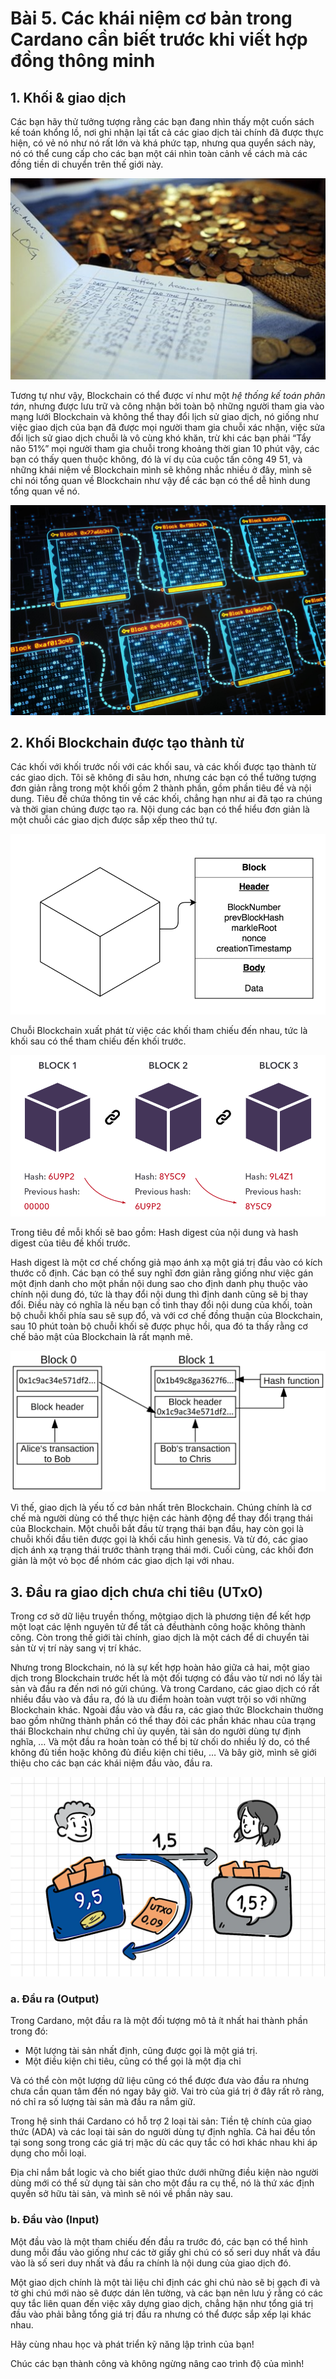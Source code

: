 # Bài 5. Các khái niệm cơ bản trong Cardano cần biết trước khi viết hợp đồng thông minh

## 1. Khối & giao dịch

Các bạn hãy thử tưởng tượng rằng các bạn đang nhìn thấy một cuốn sách kế toán
khổng lồ, nơi ghi nhận lại tất cả các giao dịch tài chính đã được thực hiện, có
vẻ nó như nó rất lớn và khá phức tạp, nhưng qua quyển sách này, nó có thể cung
cấp cho các bạn một cái nhìn toàn cảnh về cách mà các đồng tiền di chuyển trên
thế giới này.

![Sổ kế toán](./img/Bai5/img1.jpg)

Tương tự như vậy, Blockchain có thể được ví như một _hệ thống kế toán phân tán_,
nhưng được lưu trữ và công nhận bởi toàn bộ những người tham gia vào mạng lưới
Blockchain và không thể thay đổi lịch sử giao dịch, nó giống như việc giao dịch
của bạn đã được mọi người tham gia chuỗi xác nhận, việc sửa đổi lịch sử giao
dịch chuỗi là vô cùng khó khăn, trừ khi các bạn phải “Tẩy não 51%” mọi người
tham gia chuỗi trong khoảng thời gian 10 phút vậy, các bạn có thấy quen thuộc
không, đó là ví dụ của cuộc tấn công 49 51, và những khái niệm về Blockchain
mình sẽ không nhắc nhiều ở đây, mình sẽ chỉ nói tổng quan về Blockchain như vậy
để các bạn có thể dễ hình dung tổng quan về nó.

![Sổ kế toán Blockchain](./img/Bai5/img2.jpg)

## 2. Khối Blockchain được tạo thành từ

Các khối với khối trước nối với các khối sau, và các khối được tạo thành từ các
giao dịch. Tôi sẽ không đi sâu hơn, nhưng các bạn có thể tưởng tượng đơn giản
rằng trong một khối gồm 2 thành phần, gồm phần tiêu đề và nội dung. Tiêu đề chứa
thông tin về các khối, chẳng hạn như ai đã tạo ra chúng và thời gian chúng được
tạo ra. Nội dung các bạn có thể hiểu đơn giản là một chuỗi các giao dịch được
sắp xếp theo thứ tự.

![Sổ kế toán Blockchain](./img/Bai5/img3.png)

Chuỗi Blockchain xuất phát từ việc các khối tham chiếu đến nhau, tức là khối sau
có thể tham chiếu đến khối trước.

![Mô phỏng Blockchain](./img/Bai5/img4.png)

Trong tiêu đề mỗi khối sẽ bao gồm: Hash digest của nội dung và hash digest của
tiêu đề khối trước.

Hash digest là một cơ chế chống giả mạo ánh xạ một giá trị đầu vào có kích thước
cố định. Các bạn có thể suy nghĩ đơn giản rằng giống như việc gán một định danh
cho một phần nội dung sao cho định danh phụ thuộc vào chính nội dung đó, tức là
thay đổi nội dung thì định danh cũng sẽ bị thay đổi. Điều này có nghĩa là nếu
bạn cố tình thay đổi nội dung của khối, toàn bộ chuỗi khối phía sau sẽ sụp đổ,
và với cơ chế đồng thuận của Blockchain, sau 10 phút toàn bộ chuỗi khối sẽ được
phục hồi, qua đó ta thấy rằng cơ chế bảo mật của Blockchain là rất mạnh mẽ.

![Mô phỏng hash digest](./img/Bai5/img5.webp)

Vì thế, giao dịch là yếu tố cơ bản nhất trên Blockchain. Chúng chính là cơ chế
mà người dùng có thể thực hiện các hành động để thay đổi trạng thái của
Blockchain. Một chuỗi bắt đầu từ trạng thái bạn đầu, hay còn gọi là chuỗi khối
đầu tiên được gọi là khối cấu hình genesis. Và từ đó, các giao dịch ánh xạ trạng
thái trước thành trạng thái mới. Cuối cùng, các khối đơn giản là một vỏ bọc để
nhóm các giao dịch lại với nhau.

## 3. Đầu ra giao dịch chưa chi tiêu (UTxO)

Trong cơ sở dữ liệu truyền thống, mộtgiao dịch là phương tiện để kết hợp một
loạt các lệnh nguyên tử để tất cả đềuthành công hoặc không thành công. Còn trong
thế giới tài chính, giao dịch là một cách để di chuyển tài sản từ vị trí này
sang vị trí khác.

Nhưng trong Blockchain, nó là sự kết hợp hoàn hảo giữa cả hai, một giao dịch
trong Blockchain trước hết là một đối tượng có đầu vào từ nơi nó lấy tài sản và
đầu ra đến nơi nó gửi chúng. Và trong Cardano, các giao dịch có rất nhiều đầu
vào và đầu ra, đó là ưu điểm hoàn toàn vượt trội so với những Blockchain khác.
Ngoài đầu vào và đầu ra, các giao thức Blockchain thường bao gồm những thành
phần có thể thay đỏi các phần khác nhau của trạng thái Blockchain như chứng chỉ
ủy quyền, tài sản do người dùng tự định nghĩa, … Và một đầu ra hoàn toàn có thể
bị từ chối do nhiều lý do, có thể không đủ tiền hoặc không đủ điều kiện chi
tiêu, … Và bây giờ, mình sẽ giới thiệu cho các bạn các khái niệm đầu vào, đầu
ra.

![Minh họa chi tiêu UTxO](./img/Bai5/img6.webp)

### a. Đầu ra (Output)

Trong Cardano, một đầu ra là một đối tượng mô tả ít nhất hai thành phần trong
đó:

- Một lượng tài sản nhất định, cũng được gọi là một giá trị. 
- Một điều kiện chi tiêu, cũng có thể gọi là một địa chỉ 

Và có thể còn một lượng dữ liệu cũng có thể
được đưa vào đầu ra nhưng chưa cần quan tâm đến nó ngay bây giờ. Vai trò của giá
trị ở đây rất rõ ràng, nó chỉ ra số lượng tài sản mà đầu ra nắm giữ.

Trong hệ sinh thái Cardano có hỗ trợ 2 loại tài sản: Tiền tệ chính của giao thức
(ADA) và các loại tài sản do người dùng tự định nghĩa. Cả hai đều tồn tại song
song trong các giá trị mặc dù các quy tắc có hơi khác nhau khi áp dụng cho mỗi
loại.

Địa chỉ nắm bắt logic và cho biết giao thức dưới những điều kiện nào người dùng
mới có thể sử dụng tài sản cho một đầu ra cụ thể, nó là thứ xác định quyền sở
hữu tài sản, và mình sẽ nói về phần này sau.

### b. Đầu vào (Input)

Một đầu vào là một tham chiếu đến đầu ra trước đó, các bạn có thể hình dung mỗi
đầu vào giống như các tờ giấy ghi chú có số seri duy nhất và đầu vào là số seri
duy nhất và đầu ra chính là nội dung của giao dịch đó.

Một giao dịch chính là một tài liệu chỉ định các ghi chú nào sẽ bị gạch đi và tờ
ghi chú mới nào sẽ được dán lên tường, và các bạn nên lưu ý rằng có các quy tắc
liên quan đến việc xây dựng giao dịch, chẳng hặn như tổng giá trị đầu vào phải
bằng tổng giá trị đầu ra nhưng có thể được sắp xếp lại khác nhau.

Hãy cùng nhau học và phát triển kỹ năng lập trình của bạn!

Chúc các bạn thành công và không ngừng nâng cao trình độ của mình!
